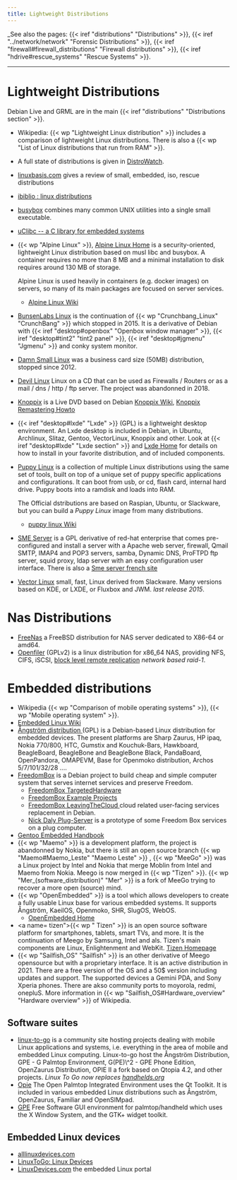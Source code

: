 ```yaml
---
title: Lightweight Distributions
---
```


_See also the pages:
{{< iref "distributions" "Distributions" >}},
{{< iref "../network/network" "Forensic Distributions" >}},
{{< iref "firewall#firewall_distributions" "Firewall distributions" >}},
{{< iref "hdrive#rescue_systems" "Rescue Systems" >}}.

---

# Lightweight Distributions

Debian Live and GRML are in the main {{< iref "distributions" "Distributions section" >}}.

-   Wikipedia: {{< wp "Lightweight Linux distribution" >}} includes a
    comparison of lightweight Linux distributions. There is also
    a {{< wp "List of Linux distributions that run from RAM" >}}.
-   A full state of distributions is given in
    [DistroWatch](http://distrowatch.com).
-   [linuxbasis.com](http://www.linuxbasis.com/distributions.html?/distributions1.html)
    gives a review of small, embedded, iso, rescue distributions
-   [ibiblio : linux distributions](http://distro.ibiblio.org/)
-   [busybox](https://busybox.net/) combines many common UNIX
    utilities into a single small executable.
-   [uClibc -- a C library for embedded systems](http://www.uclibc.org/)

-   {{< wp "Alpine Linux" >}},
    [Alpine Linux Home](https://www.alpinelinux.org/)
    is a security-oriented, lightweight Linux distribution based on musl libc and
    busybox. A container requires no more than 8 MB and a minimal installation to disk
    requires around 130 MB of storage.

    Alpine Linux is used heavily in containers (e.g. docker images) on servers, so many
    of its main packages are focused on server services.

    -   [Alpine Linux Wiki](https://wiki.alpinelinux.org/wiki/Main_Page)
-   <a name="bunsenlabs"></a>[BunsenLabs Linux](https://www.bunsenlabs.org/)
    is the continuation of {{< wp "Crunchbang_Linux" "CrunchBang" >}} which stopped
    in 2015. It is a derivative
    of Debian with {{< iref "desktop#openbox" "Openbox window manager" >}},
    {{< iref "desktop#tint2" "tint2 panel" >}}, {{< iref "desktop#jgmenu" "Jgmenu" >}}
    and conky system monitor.
-   [Damn Small Linux](http://www.damnsmalllinux.org/) was a
    business card size (50MB) distribution, stopped since 2012.
-   [Devil Linux](http://www.devil-linux.org/) Linux on a CD that
    can be used as Firewalls / Routers or as a mail / dns / http / ftp
    server. The project was abandonned in 2018.
-   <a name="knoppix"></a>[Knoppix](http://knoppix.net/) is a Live DVD based on Debian
    [Knoppix Wiki](http://knoppix.net/wiki/Main_Page),
    [Knoppix Remastering Howto
    ](http://knoppix.net/wiki/Knoppix_Remastering_Howto)
-   {{< iref "desktop#lxde" "Lxde" >}} (GPL) is a lightweight
    desktop environment. An Lxde desktop is included in Debian,
    in Ubuntu,
    Archlinux, Slitaz, Gentoo, VectorLinux,  Knoppix and other. Look
    at {{< iref "desktop#lxde" "Lxde section" >}} and
    [Lxde Home](http://lxde.org/lxde)
    for details on how to install in your favorite distribution, and
    of included components.
-   [Puppy Linux](http://puppylinux.com/)
    is a collection of multiple Linux distributions using the same set of tools, built
    on top of a unique set of puppy specific applications and configurations. It can
    boot from usb, or cd, flash card, internal hard drive. Puppy boots into a ramdisk
    and loads into RAM.

    The Official dstributions are based on Raspian, Ubuntu, or Slackware, but you can
    build a _Puppy Linux_ image from many distributions.

    -   [puppy linux Wiki](http://wikka.puppylinux.com/HomePage)

-   [SME Server](http://wiki.contribs.org/) is a GPL derivative of
    red-hat enterprise that comes pre-configured and install a server
    with a Apache web server, firewall, Qmail SMTP, IMAP4 and POP3
    servers, samba, Dynamic DNS, ProFTPD ftp server, squid proxy, ldap
    server with an easy configuration user interface. There is also a
    [Sme server french site](http://smeserver.fr/)
-   [Vector Linux](http://vectorlinux.com/) small, fast, Linux derived from
    Slackware. Many versions based on KDE, or LXDE, or Fluxbox and JWM. _last release
    2015_.



# Nas Distributions
-   [FreeNas](http://www.freenas.org/) a FreeBSD distribution
    for NAS server dedicated to X86-64 or amd64.
-   [Openfiler](http://www.openfiler.com/) (GPLv2) is a linux
    distribution for x86_64 NAS, providing NFS, CIFS, iSCSI,
    [block level remote replication](http://www.drbd.org/) _network
    based raid-1_.

# Embedded distributions
-   Wikipedia {{< wp "Comparison of mobile operating systems" >}},
    {{< wp "Mobile operating system" >}}.
-   [Embedded Linux Wiki ](http://elinux.org/Main_Page)
-   [Ångström distribution
    ](http://en.wikipedia.org/wiki/%C3%85ngstr%C3%B6m_distribution)(GPL)
    is a Debian-based Linux distribution for embedded devices. The
    present platforms are Sharp Zaurus, HP ipaq, Nokia 770/800, HTC,
    Gumstix and Kouchuk-Bars, Hawkboard, BeagleBoard, BeagleBone and
    BeagleBone Black, PandaBoard, OpenPandora, OMAPEVM, Base for Openmoko
    distribution, Archos 5/7/101/32/28 ....
-   [FreedomBox](http://wiki.debian.org/FreedomBox)
    is a Debian project to build cheap and simple computer system that
    serves internet services and preserve Freedom.
    -   [FreedomBox TargetedHardware
        ](http://wiki.debian.org/FreedomBox/TargetedHardware)
    -   [FreedomBox Example Projects
        ](http://wiki.debian.org/FreedomBox/ExampleProjects)
    -   [FreedomBox LeavingTheCloud
        ](http://wiki.debian.org/FreedomBox/LeavingTheCloud)
        cloud related user-facing services replacement in Debian.
    -   [Nick Daly Plug-Server](https://bitbucket.org/nickdaly/plugserver)
        is a prototype of some Freedom Box services on a plug computer.
-   [Gentoo Embedded Handbook
    ](https://gentoo-handbook.lugons.org/proj/en/base/embedded/handbook/index.xml)
-   {{< wp "Maemo" >}} is a development platform, the project is abandonned by Nokia,
    but there is still an open source branch
    {{< wp "Maemo#Maemo_Leste" "Maemo Leste" >}} , {{< wp "MeeGo" >}} was a Linux project
    by Intel and Nokia that merge Moblin from Intel and Maemo from
    Nokia. Meego is now merged in {{< wp "Tizen" >}}.
    {{< wp "Mer_(software_distribution)" "Mer" >}} is a fork of MeeGo trying to recover
    a more open (source) mind.
-   {{< wp "OpenEmbedded" >}} is a tool which allows developers to create a fully usable
    Linux base for various embedded systems. It supports Ångström, KaeilOS, Openmoko,
    SHR, SlugOS, WebOS.
    -    [OpenEmbedded Home](http://www.openembedded.org/)
-   <a name= tizen"></a>{{< wp " Tizen" >}} is an open source software platform for
    smartphones, tablets, smart TVs, and more. It is the continuation of Meego by
    Samsung, Intel and als.  Tizen's main components are Linux, Enlightenment and
    WebKit.  [Tizen Homepage](https://www.tizen.org/)
-   {{< wp "Sailfish_OS"  "Sailfish" >}} is an other derivative of Meego
    opensource but with a proprietary interface. It is an active distribution in 2021.
    There are a free version of the OS and a 50$ version including updates and support.
    The supported devices a Gemini PDA, and Sony Xperia phones. There are akso community
    ports to moyorola, redmi, onepluS. More information in
    {{< wp "Sailfish_OS#Hardware_overview" "Hardware overview" >}} of Wikipedia.

## Software suites
-   [linux-to-go](http://www.linuxtogo.org/ "linuxtogo.org") is a
    community site hosting projects dealing with mobile Linux
    applications and systems, i.e. everything in the area of mobile and
    embedded Linux computing.
     Linux-to-go host the Ångström
    Distribution, GPE - G Palmtop Environment, G(PE)\\^2 - GPE Phone
    Edition, OpenZaurus Distribution, OPIE II a fork based on Qtopia
    4.2, and other projects.
    _Linux To Go now replaces [handhelds.org](http://www.handhelds.org/)_
-   [Opie](http://opie.handhelds.org/) The Open Palmtop Integrated
    Environment uses the Qt Toolkit. It is included in various embedded
    Linux distributions such as Ångström, OpenZaurus, Familiar and
    OpenSIMpad.
-   [GPE](http://gpe.linuxtogo.org/) Free Software GUI environment for
    palmtop/handheld which uses the X Window System, and the GTK+
    widget toolkit.

## Embedded Linux devices
-   [alllinuxdevices.com](http://alllinuxdevices.com/)
-   [LinuxToGo: Linux Devices](http://www.linuxtogo.org/gowiki/LinuxDevices)
-   [LinuxDevices.com](http://www.linuxdevices.com/) the embedded Linux
    portal



<!-- Local Variables: -->
<!-- mode: markdown -->
<!-- ispell-local-dictionary: "english" -->
<!-- End: -->
